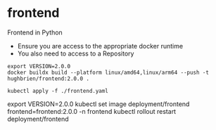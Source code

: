 # frontend
Frontend in Python

- Ensure you are access to the appropriate docker runtime
- You also need to access to a Repository

```
export VERSION=2.0.0
docker buildx build --platform linux/amd64,linux/arm64 --push -t hughbrien/frontend:2.0.0 .
```

```
kubectl apply -f ./frontend.yaml

```

export VERSION=2.0.0
kubectl set image deployment/frontend frontend=frontend:2.0.0 -n frontend
kubectl rollout restart deployment/frontend 



